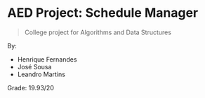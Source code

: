 # AED Project: Schedule Manager
> College project for Algorithms and Data Structures

By:
- Henrique Fernandes
- José Sousa
- Leandro Martins

Grade: 19.93/20

